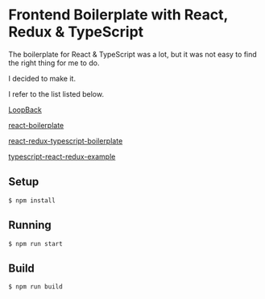 # Frontend Boilerplate with React, Redux & TypeScript

The boilerplate for React & TypeScript was a lot, but it was not easy to find the right thing for me to do.

I decided to make it. 

I refer to the list listed below.

  [LoopBack](http://loopback.io/getting-started/)

  [react-boilerplate](https://github.com/react-boilerplate/react-boilerplate)

  [react-redux-typescript-boilerplate](https://github.com/rokoroku/react-redux-typescript-boilerplate)

  [typescript-react-redux-example](https://github.com/rangle/typescript-react-redux-example)


## Setup

```
$ npm install
```

## Running

```
$ npm run start
```

## Build

```
$ npm run build
```
